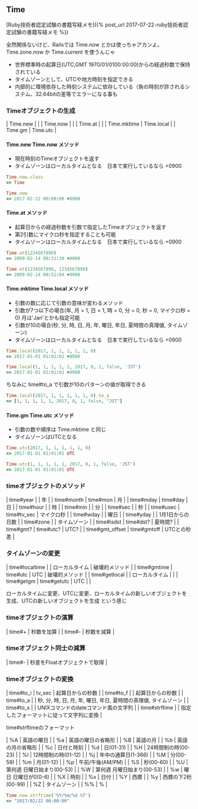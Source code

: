 ## Time

[Ruby技術者認定試験の書籍写経メモ]({% post_url 2017-07-22-ruby技術者認定試験の書籍写経メモ %})

全然関係ないけど、Railsでは Time.now とかは使っちゃアカンよ。Time.zone.now か Time.current を使うんじゃ

- 世界標準時の起算日(UTC,GMT 1970/01/0100:00:00)からの経過秒数で保持されている
- タイムゾーンとして、UTCや地方時刻を指定できる
- 内部的に環境依存した時刻システムに依存している（負の時刻が許されるシステム、32.64bitの差等でエラーになる事も

### Timeオブジェクトの生成

| Time.new    |            |
| Time.now    |            |
| Time.at     |            |
| Time.mktime | Time.local |
| Time.gm     | Time.utc   |

#### Time.new Time.now メソッド

- 現在時刻のTimeオブジェクトを返す
- タイムゾーンはローカルタイムとなる　日本で実行しているなら +0900

```ruby
Time.now.class
=> Time

Time.now
=> 2017-02-22 00:00:00 +0900
```

#### Time.at メソッド

- 起算日からの経過秒数を引数で指定したTimeオブジェクトを返す
- 第2引数にマイクロ秒を指定することも可能
- タイムゾーンはローカルタイムとなる　日本で実行しているなら +0900

```ruby
Time.at(1234567890)
=> 2009-02-14 08:31:30 +0900

Time.at(1234567890, 1234567890)
=> 2009-02-14 08:52:04 +0900
```

#### Time.mktime Time.local メソッド

- 引数の数に応じて引数の意味が変わるメソッド
- 引数が7つ以下の場合(年, 月 = 1, 日 = 1, 時 = 0, 分 = 0, 秒 = 0, マイクロ秒 = 0) 月は'Jan'とかも指定可能
- 引数が10の場合(秒, 分, 時, 日, 月, 年, 曜日, 年日, 夏時間の真理値, タイムゾーン)
- タイムゾーンはローカルタイムとなる　日本で実行しているなら +0900

```ruby
Time.local(2017, 1, 1, 1, 1, 1, 0)
=> 2017-01-01 01:01:01 +0900
```

```ruby
Time.local(1, 1, 1, 1, 1, 2017, 0, 1, false, 'JST')
=> 2017-01-01 01:01:01 +0900
```

ちなみに time#to_a で引数が10のパターンの値が取得できる

```ruby
Time.local(2017, 1, 1, 1, 1, 1, 0).to_a
=> [1, 1, 1, 1, 1, 2017, 0, 1, false, "JST"]
```

#### Time.gm Time.utc メソッド

- 引数の数や順序は Time.mktime と同じ
- タイムゾーンはUTCとなる

```ruby
Time.utc(2017, 1, 1, 1, 1, 1, 0)
=> 2017-01-01 01:01:01 UTC
```

```ruby
Time.utc(1, 1, 1, 1, 1, 2017, 0, 1, false, 'JST')
=> 2017-01-01 01:01:01 UTC
```

### timeオブジェクトのメソッド

| time#year       |             | 年               |
| time#month      | time#mon    | 月               |
| time#mday       | time#day    | 日               |
| time#hour       |             | 時               |
| time#min        |             | 分               |
| time#sec        |             | 秒               |
| time#usec       | time#tv_sec | マイクロ秒       |
| time#wday       |             | 曜日             |
| time#yday       |             | 1月1日からの日数 |
| time#zone       |             | タイムゾーン     |
| time#isdst      | time#dst?   | 夏時間?          |
| time#gmt?       | time#utc?   | UTC?             |
| time#gmt_offset | time#gmtoff | UTCとの秒差      |

### タイムゾーンの変更

| time#localtime |             | ローカルタイム | 破壊的メソッド |
| time#gmtime    | time#utc    | UTC            | 破壊的メソッド |
| time#getlocal  |             | ローカルタイム |                |
| time#getgm     | time#getutc | UTC            |                |

ローカルタイムに変更、UTCに変更、ローカルタイムの新しいオブジェクトを生成、UTCの新しいオブジェクトを生成 という感じ

### timeオブジェクトの演算

| time#+ | 秒数を加算 |
| time#- | 秒数を減算 |

### timeオブジェクト同士の減算

| time#- | 秒差をFloatオブジェクトで取得 |

### timeオブジェクトの変換

| time#to_i     | tv_sec | 起算日からの秒数                                                 |
| time#to_f     |        | 起算日からの秒数                                                 |
| time#to_a     |        | 秒, 分, 時, 日, 月, 年, 曜日, 年日, 夏時間の真理値, タイムゾーン |
| time#to_s     |        | UNIXコマンドのdateコマンド風の文字列                             |
| time#strftime |        | 指定したフォーマットに従って文字列に変換                         |

time#strftimeのフォーマット

| %A | 英語の曜日                 |
| %a | 英語の曜日の省略形         |
| %B | 英語の月                   |
| %b | 英語の月の省略形           |
| %c | 日付と時刻                 |
| %d | 日(01-31)                  |
| %H | 24時間制の時(00-23)        |
| %l | 12時間制の時(01-12)        |
| %j | 年中の通算日(1-366)        |
| %M | 分(00-59)                  |
| %m | 月(01-12)                  |
| %p | 午前/午後(AM/PM)           |
| %S | 秒(00-60)                  |
| %U | 第何週 日曜日始まり(00-53) |
| %W | 第何週 月曜日始まり(00-53) |
| %w | 曜日 日曜日が0(0-6)        |
| %X | 時刻                       |
| %x | 日付                       |
| %Y | 西暦                       |
| %y | 西暦の下2桁(00-99)         |
| %Z | タイムゾーン               |
| %% | %                          |

```ruby
Time.now.strftime('%Y/%m/%d %T')
=> "2017/02/22 00:00:00"
```
